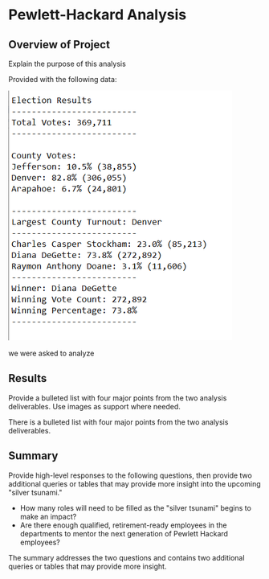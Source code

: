 # Pewlett-Hackard Analysis

## Overview of Project

Explain the purpose of this analysis

Provided with the following data:

![Candidate_results](https://github.com/cewarkentin/Election_Analysis/blob/main/Candidate%20results.png)

we were asked to analyze 

## Results

Provide a bulleted list with four major points from the two analysis deliverables. Use images as support where needed.

There is a bulleted list with four major points from the two analysis deliverables.

## Summary

Provide high-level responses to the following questions, then provide two additional queries or tables that may provide more insight into the upcoming "silver tsunami."
- How many roles will need to be filled as the "silver tsunami" begins to make an impact?
- Are there enough qualified, retirement-ready employees in the departments to mentor the next generation of Pewlett Hackard employees?

The summary addresses the two questions and contains two additional queries or tables that may provide more insight.
